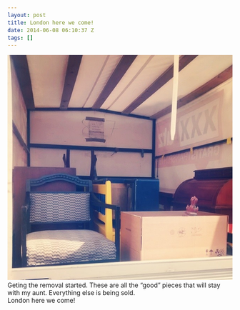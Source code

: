 ```yaml
---
layout: post
title: London here we come!
date: 2014-06-08 06:10:37 Z
tags: []
---
```

![](/media/2014/06/88149936999.jpg)
Geting the removal started. These are all the “good” pieces that will stay with my aunt. Everything else is being sold.  
London here we come!
